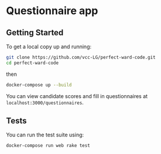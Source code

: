 # Questionnaire app

## Getting Started

To get a local copy up and running:

```bash
git clone https://github.com/vcc-LG/perfect-ward-code.git
cd perfect-ward-code
```

then

```bash
docker-compose up --build
```

You can view candidate scores and fill in questionnaires at `localhost:3000/questionnaires`.

## Tests

You can run the test suite using:

```bash
docker-compose run web rake test
```
